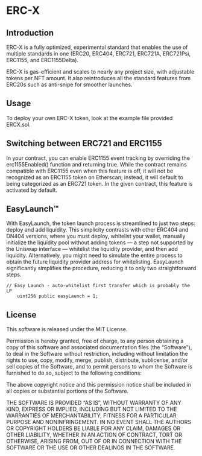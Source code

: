 # ERC-X

## Introduction

ERC-X is a fully optimized, experimental standard that enables the use of multiple standards in one (ERC20, ERC404, ERC721, ERC721A, ERC721Psi, ERC1155, and ERC1155Delta).

ERC-X is gas-efficient and scales to nearly any project size, with adjustable tokens per NFT amount. It also reintroduces all the standard features from ERC20s such as anti-snipe for smoother launches.

## Usage

To deploy your own ERC-X token, look at the example file provided ERCX.sol.

## Switching between ERC721 and ERC1155

In your contract, you can enable ERC1155 event tracking by overriding the erc1155Enabled() function and returning true. While the contract remains compatible with ERC1155 even when this feature is off, it will not be recognized as an ERC1155 token on Etherscan; instead, it will default to being categorized as an ERC721 token. In the given contract, this feature is activated by default.

## EasyLaunch™

With EasyLaunch, the token launch process is streamlined to just two steps: deploy and add liquidity. This simplicity contrasts with other ERC404 and DN404 versions, where you must deploy, whitelist your wallet, manually initialize the liquidity pool without adding tokens — a step not supported by the Uniswap interface — whitelist the liquidity provider, and then add liquidity. Alternatively, you might need to simulate the entire process to obtain the future liquidity provider address for whitelisting. EasyLaunch significantly simplifies the procedure, reducing it to only two straightforward steps.

```
// Easy Launch - auto-whitelist first transfer which is probably the LP
    uint256 public easyLaunch = 1;
```

## License

This software is released under the MIT License.

Permission is hereby granted, free of charge, to any person obtaining a copy of this software and associated documentation files (the “Software”), to deal in the Software without restriction, including without limitation the rights to use, copy, modify, merge, publish, distribute, sublicense, and/or sell copies of the Software, and to permit persons to whom the Software is furnished to do so, subject to the following conditions:

The above copyright notice and this permission notice shall be included in all copies or substantial portions of the Software.

THE SOFTWARE IS PROVIDED “AS IS”, WITHOUT WARRANTY OF ANY KIND, EXPRESS OR IMPLIED, INCLUDING BUT NOT LIMITED TO THE WARRANTIES OF MERCHANTABILITY, FITNESS FOR A PARTICULAR PURPOSE AND NONINFRINGEMENT. IN NO EVENT SHALL THE AUTHORS OR COPYRIGHT HOLDERS BE LIABLE FOR ANY CLAIM, DAMAGES OR OTHER LIABILITY, WHETHER IN AN ACTION OF CONTRACT, TORT OR OTHERWISE, ARISING FROM, OUT OF OR IN CONNECTION WITH THE SOFTWARE OR THE USE OR OTHER DEALINGS IN THE SOFTWARE.
